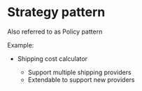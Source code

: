 # Strategy pattern

Also referred to as Policy pattern

Example:

- Shipping cost calculator

  - Support multiple shipping providers
  - Extendable to support new providers
